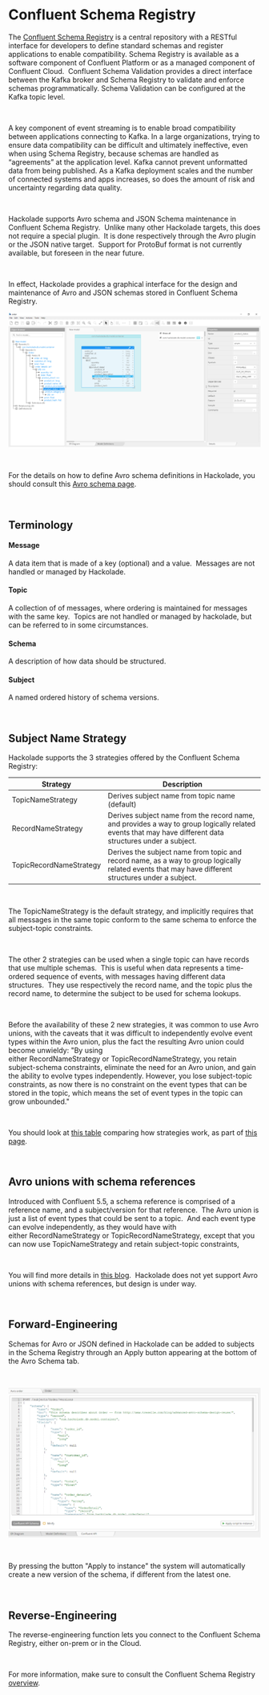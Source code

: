 # Confluent Schema Registry

The [Confluent Schema Registry](<https://docs.confluent.io/platform/current/schema-registry/index.html> "target=\"\_blank\"") is a central repository with a RESTful interface for developers to define standard schemas and register applications to enable compatibility. Schema Registry is available as a software component of Confluent Platform or as a managed component of Confluent Cloud.&nbsp; Confluent Schema Validation provides a direct interface between the Kafka broker and Schema Registry to validate and enforce schemas programmatically. Schema Validation can be configured at the Kafka topic level.

&nbsp;

A key component of event streaming is to enable broad compatibility between applications connecting to Kafka. In a large organizations, trying to ensure data compatibility can be difficult and ultimately ineffective, even when using Schema Registry, because schemas are handled as “agreements” at the application level. Kafka cannot prevent unformatted data from being published. As a Kafka deployment scales and the number of connected systems and apps increases, so does the amount of risk and uncertainty regarding data quality.

&nbsp;

Hackolade supports Avro schema and JSON Schema maintenance in Confluent Schema Registry.&nbsp; Unlike many other Hackolade targets, this does not require a special plugin.&nbsp; It is done respectively through the Avro plugin or the JSON native target.&nbsp; Support for ProtoBuf format is not currently available, but foreseen in the near future.

&nbsp;

In effect, Hackolade provides a graphical interface for the design and maintenance of Avro and JSON schemas stored in Confluent Schema Registry.

![confluent Schema Registry workspace](<lib/Avro%20workspace.png>)

&nbsp;

For the details on how to define Avro schema definitions in Hackolade, you should consult this [Avro schema page](<Avroschema.md>).

&nbsp;

## Terminology

#### Message

A data item that is made of a key (optional) and a value.&nbsp; Messages are not handled or managed by Hackolade.

#### Topic

A collection of of messages, where ordering is maintained for messages with the same key.&nbsp; Topics are not handled or managed by hackolade, but can be referred to in some circumstances.

#### Schema

A description of how data should be structured.

#### Subject

A named ordered history of schema versions.

&nbsp;

## Subject Name Strategy

Hackolade supports the 3 strategies offered by the Confluent Schema Registry:&nbsp;

| **Strategy** | **Description** |
| --- | --- |
| TopicNameStrategy | Derives subject name from topic name (default) |
| RecordNameStrategy | Derives subject name from the record name, and provides a way to group logically related events that may have different data structures under a subject. |
| TopicRecordNameStrategy | Derives the subject name from topic and record name, as a way to group logically related events that may have different structures under a subject. |


&nbsp;

The TopicNameStrategy is the default strategy, and implicitly requires that all messages in the same topic conform to the same schema to enforce the subject-topic constraints. &nbsp;

&nbsp;

The other 2 strategies can be used when a single topic can have records that use multiple schemas.&nbsp; This is useful when data represents a time-ordered sequence of events, with messages having different data structures.&nbsp; They use respectively the record name, and the topic plus the record name, to determine the subject to be used for schema lookups. &nbsp;

&nbsp;

Before the availability of these 2 new strategies, it was common to use Avro unions, with the caveats that it was difficult to independently evolve event types within the Avro union, plus the fact the resulting Avro union could become unwieldy: "By using either RecordNameStrategy or TopicRecordNameStrategy, you retain subject-schema constraints, eliminate the need for an Avro union, and gain the ability to evolve types independently. However, you lose subject-topic constraints, as now there is no constraint on the event types that can be stored in the topic, which means the set of event types in the topic can grow unbounded."

&nbsp;

You should look at [this table](<https://docs.confluent.io/platform/current/schema-registry/serdes-develop/index.html#how-the-naming-strategies-work> "target=\"\_blank\"") comparing how strategies work, as part of [this page](<https://docs.confluent.io/platform/current/schema-registry/serdes-develop/index.html#subject-name-strategy> "target=\"\_blank\"").

&nbsp;

## Avro unions with schema references

Introduced with Confluent 5.5, a schema reference is comprised of a reference name, and a subject/version for that reference.&nbsp; The Avro union is just a list of event types that could be sent to a topic.&nbsp; And each event type can evolve independently, as they would have with either RecordNameStrategy or TopicRecordNameStrategy, except that you can now use TopicNameStrategy and retain subject-topic constraints,&nbsp;

&nbsp;

You will find more details in [this blog](<https://www.confluent.io/blog/multiple-event-types-in-the-same-kafka-topic/> "target=\"\_blank\"").&nbsp; Hackolade does not yet support Avro unions with schema references, but design is under way.

&nbsp;

## Forward-Engineering

Schemas for Avro or JSON defined in Hackolade can be added to subjects in the Schema Registry through an Apply button appearing at the bottom of the Avro Schema tab.

&nbsp;

![Confluent Schema Registry forward-engineering](<lib/Confluent%20Schema%20Registry%20forward-engineering.png>)

&nbsp;

By pressing the button "Apply to instance" the system will automatically create a new version of the schema, if different from the latest one.

&nbsp;

## Reverse-Engineering

The reverse-engineering function lets you connect to the Confluent Schema Registry, either on-prem or in the Cloud. &nbsp;

&nbsp;

For more information, make sure to consult the Confluent Schema Registry [overview](<https://docs.confluent.io/platform/current/schema-registry/index.html> "target=\"\_blank\"").

&nbsp;

